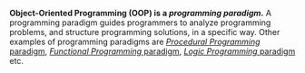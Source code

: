 <panel type="danger" header="**`W4.2` Can implement classes** :star:" expandable no-close>

<panel type="danger" header="`W4.2a` Can describe OOP at a higher level :star:" expandable>

**Object-Oriented Programming (OOP) is a _programming paradigm_.** A programming paradigm guides programmers to analyze programming problems, and structure programming solutions, in a specific way. Other examples of programming paradigms are [_Procedural Programming_ paradigm](https://en.wikipedia.org/wiki/Procedural_programming), [_Functional Programming_ paradigm](https://en.wikipedia.org/wiki/Functional_programming), [_Logic Programming_ paradigm](https://en.wikipedia.org/wiki/Logic_programming) etc.

<!-- to be converted to a proper setion in the book -->

</panel>

<panel type="danger" header="`W4.2b` Can describe how OOP relates to the real world :star:" expandable>
  <include src="../../book/oopDesign/objects/basic/full.md" />
  <panel header=":dart: Evidence" expanded>

<include src="../../book/oopDesign/objects/basic/q-essay-describeObjectInScenario.md" />

  </panel>
</panel>

<panel type="danger" header="`W4.2c/i` Can draw UML classes :star:" expandable>
  <include src="../../book/uml/classDiagrams/classes/what/full.md" />
  <panel header=":dart: Evidence" expanded>

<include src="../../book/uml/classDiagrams/classes/what/q-essay-drawCarClass.md" />

  </panel>
</panel>

<panel type="danger" header="`W4.2c/ii` Can draw UML objects :star:" expandable>
  <include src="../../book/uml/objectDiagrams/objects/full.md" />
  <panel header=":dart: Evidence" expanded>

<include src="../../book/uml/objectDiagrams/objects/q-essay-drawCarObject.md" />

  </panel>
</panel>

<panel type="danger" header="`W4.2c` Can explain the relationship between classes and objects :star:" expandable>
  <include src="../../book/oopDesign/classes/basic/full.md" />
  <panel header=":dart: Evidence" expanded>

<include src="../../book/oopDesign/classes/basic/q-essay-identifyClassesAndObjects.md" />

  </panel>
</panel>

</panel>
